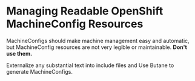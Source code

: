 # Managing Readable OpenShift MachineConfig Resources

MachineConfigs should make machine management easy and automatic, but MachineConfig resources are not very legible or maintainable. **Don't use them.**

Externalize any substantial text into include files and Use Butane to generate MachineConfigs.